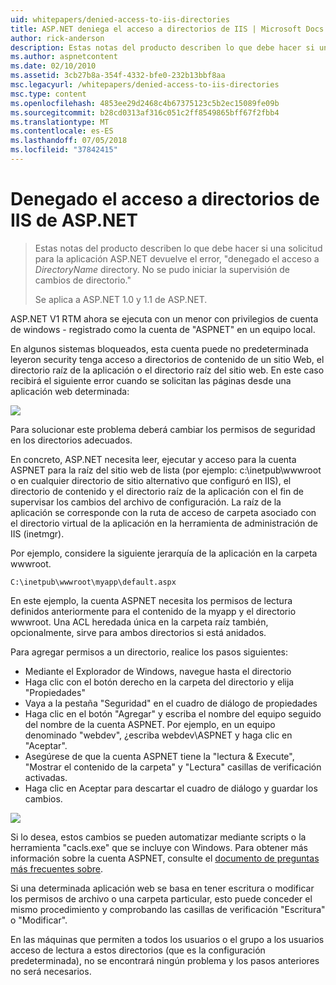 ```yaml
---
uid: whitepapers/denied-access-to-iis-directories
title: ASP.NET deniega el acceso a directorios de IIS | Microsoft Docs
author: rick-anderson
description: Estas notas del producto describen lo que debe hacer si una solicitud para la aplicación ASP.NET devuelve el error "acceso denegado al directorio DirectoryName. No se pudo s...
ms.author: aspnetcontent
ms.date: 02/10/2010
ms.assetid: 3cb27b8a-354f-4332-bfe0-232b13bbf8aa
msc.legacyurl: /whitepapers/denied-access-to-iis-directories
msc.type: content
ms.openlocfilehash: 4853ee29d2468c4b67375123c5b2ec15089fe09b
ms.sourcegitcommit: b28cd0313af316c051c2ff8549865bff67f2fbb4
ms.translationtype: MT
ms.contentlocale: es-ES
ms.lasthandoff: 07/05/2018
ms.locfileid: "37842415"
---
```

<a name="aspnet-denied-access-to-iis-directories"></a>Denegado el acceso a directorios de IIS de ASP.NET
====================
> Estas notas del producto describen lo que debe hacer si una solicitud para la aplicación ASP.NET devuelve el error, "denegado el acceso a *DirectoryName* directory. No se pudo iniciar la supervisión de cambios de directorio."
> 
> Se aplica a ASP.NET 1.0 y 1.1 de ASP.NET.


ASP.NET V1 RTM ahora se ejecuta con un menor con privilegios de cuenta de windows - registrado como la cuenta de "ASPNET" en un equipo local.

En algunos sistemas bloqueados, esta cuenta puede no predeterminada leyeron security tenga acceso a directorios de contenido de un sitio Web, el directorio raíz de la aplicación o el directorio raíz del sitio web. En este caso recibirá el siguiente error cuando se solicitan las páginas desde una aplicación web determinada:

![](denied-access-to-iis-directories/_static/image1.jpg)

Para solucionar este problema deberá cambiar los permisos de seguridad en los directorios adecuados.

En concreto, ASP.NET necesita leer, ejecutar y acceso para la cuenta ASPNET para la raíz del sitio web de lista (por ejemplo: c:\inetpub\wwwroot o en cualquier directorio de sitio alternativo que configuró en IIS), el directorio de contenido y el directorio raíz de la aplicación con el fin de supervisar los cambios del archivo de configuración. La raíz de la aplicación se corresponde con la ruta de acceso de carpeta asociado con el directorio virtual de la aplicación en la herramienta de administración de IIS (inetmgr).

Por ejemplo, considere la siguiente jerarquía de la aplicación en la carpeta wwwroot.

`C:\inetpub\wwwroot\myapp\default.aspx`

En este ejemplo, la cuenta ASPNET necesita los permisos de lectura definidos anteriormente para el contenido de la myapp y el directorio wwwroot. Una ACL heredada única en la carpeta raíz también, opcionalmente, sirve para ambos directorios si está anidados.

Para agregar permisos a un directorio, realice los pasos siguientes:

- Mediante el Explorador de Windows, navegue hasta el directorio
- Haga clic con el botón derecho en la carpeta del directorio y elija "Propiedades"
- Vaya a la pestaña "Seguridad" en el cuadro de diálogo de propiedades
- Haga clic en el botón "Agregar" y escriba el nombre del equipo seguido del nombre de la cuenta ASPNET. Por ejemplo, en un equipo denominado "webdev", ¿escriba webdev\ASPNET y haga clic en "Aceptar".
- Asegúrese de que la cuenta ASPNET tiene la "lectura &amp; Execute", "Mostrar el contenido de la carpeta" y "Lectura" casillas de verificación activadas.
- Haga clic en Aceptar para descartar el cuadro de diálogo y guardar los cambios.

![](denied-access-to-iis-directories/_static/image2.jpg)

Si lo desea, estos cambios se pueden automatizar mediante scripts o la herramienta "cacls.exe" que se incluye con Windows. Para obtener más información sobre la cuenta ASPNET, consulte el [documento de preguntas más frecuentes sobre](https://go.microsoft.com/fwlink/?LinkId=5828).

Si una determinada aplicación web se basa en tener escritura o modificar los permisos de archivo o una carpeta particular, esto puede conceder el mismo procedimiento y comprobando las casillas de verificación "Escritura" o "Modificar".

En las máquinas que permiten a todos los usuarios o el grupo a los usuarios acceso de lectura a estos directorios (que es la configuración predeterminada), no se encontrará ningún problema y los pasos anteriores no será necesarios.
